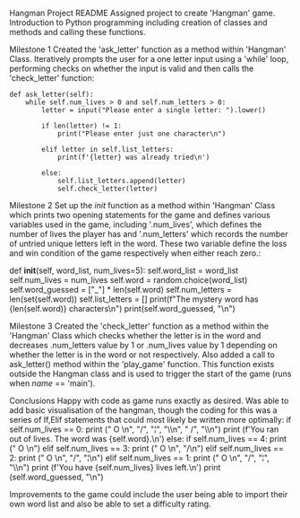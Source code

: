 Hangman Project README
Assigned project to create 'Hangman' game. Introduction to Python programming including creation of classes and methods and calling these functions.


Milestone 1
Created the 'ask_letter' function as a method within 'Hangman' Class. Iteratively prompts the user for a one letter input using a 'while' loop, performing checks on whether the input is valid and then calls the 'check_letter' function:

    def ask_letter(self):
        while self.num_lives > 0 and self.num_letters > 0:
            letter = input("Please enter a single letter: ").lower()

            if len(letter) != 1:
                print("Please enter just one character\n")
            
            elif letter in self.list_letters:
                print(f'{letter} was already tried\n')
           
            else:
                self.list_letters.append(letter)
                self.check_letter(letter)        



Milestone 2
Set up the _init_ function as a method within 'Hangman' Class which prints two opening statements for the game and defines various variables used in the game, including '.num_lives', which defines the number of lives the player has and '.num_letters' which records the number of untried unique letters left in the word. These two variable define the loss and win condition of the game respectively when either reach zero.:

 def __init__(self, word_list, num_lives=5):
        self.word_list = word_list
        self.num_lives = num_lives
        self.word = random.choice(word_list)
        self.word_guessed = ["_"] * len(self.word)
        self.num_letters = len(set(self.word))
        self.list_letters = []
        print(f"The mystery word has {len(self.word)} characters\n")
        print(self.word_guessed, "\n")


Milestone 3
Created the 'check_letter' function as a method within the 'Hangman' Class which checks whether the letter is in the word and decreases .num_letters value by 1 or .num_lives value by 1 depending on whether the letter is in the word or not respectively.
Also added a call to ask_letter() method within the 'play_game' function. This function exists outside the Hangman class and is used to trigger the start of the game (runs when _name_ == 'main'). 

Conclusions
Happy with code as game runs exactly as desired. Was able to add basic visualisation of the hangman, though the coding for this was a series of If,Elif statements that could most likely be written more optimally:
            if self.num_lives == 0:
                print ("   O  \n", "/", "¦", "\\\n", " /", "\\\n")
                print (f'You ran out of lives. The word was {self.word}.\n')
            else:
                if self.num_lives == 4:
                    print ("   O   \n")
                elif self.num_lives == 3:
                    print ("   O  \n", "/\n")
                elif self.num_lives == 2:
                    print ("   O  \n", "/", "¦\n")
                elif self.num_lives == 1:
                    print ("   O  \n", "/", "¦", "\\\n")
                print (f'You have {self.num_lives} lives left.\n')
                print (self.word_guessed, "\n")

Improvements to the game could include the user being able to import their own word list and also be able to set a difficulty rating. 
